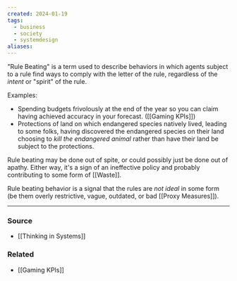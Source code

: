 ```yaml
---
created: 2024-01-19
tags:
  - business
  - society
  - systemdesign
aliases:
---
```

"Rule Beating" is a term used to describe behaviors in which agents subject to a rule find ways to comply with the letter of the rule, regardless of the *intent* or "spirit" of the rule. 

Examples:
- Spending budgets frivolously at the end of the year so you can claim having achieved accuracy in your forecast. ([[Gaming KPIs]])
- Protections of land on which endangered species natively lived, leading to some folks, having discovered the endangered species on their land choosing to *kill the endangered animal* rather than have their land be subject to the protections.

Rule beating may be done out of spite, or could possibly just be done out of apathy. Either way, it's a sign of an ineffective policy and probably contributing to some form of [[Waste]]. 

Rule beating behavior is a signal that the rules are *not ideal* in some form (be them overly restrictive, vague, outdated, or bad [[Proxy Measures]]). 

****
### Source
- [[Thinking in Systems]]

### Related
- [[Gaming KPIs]]
